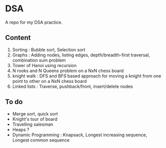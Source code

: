 # DSA
A repo for my DSA practice.

## Content
1. Sorting : Bubble sort, Selection sort
2. Graphs : Adding nodes, listing edges, depth/breadth-first traversal, combination sum problem
3. Tower of Hanoi using recursion
4. N rooks and N Queens problem on a NxN chess board
5. knight walk : DFS and BFS based approach for moving a knight from one point to other on a NxN chess board
6. Linked lists : Traverse, pushback/front, insert/delete nodes

## To do
* Merge sort, quick sort
* Knight's tour of board
* Travelling salesman
* Heaps ?
* Dynamic Programming : Knapsack, Longest increasing sequence, Longest common sequence
